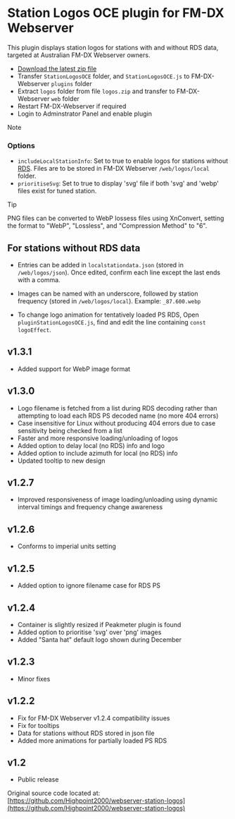 # Station Logos OCE plugin for FM-DX Webserver

This plugin displays station logos for stations with and without RDS data, targeted at Australian FM-DX Webserver owners.

* [Download the latest zip file](https://github.com/AmateurAudioDude/FX-DX-Webserver-Station-Logos-OCE/archive/refs/heads/main.zip)
* Transfer `StationLogosOCE` folder, and `StationLogosOCE.js` to FM-DX-Webserver `plugins` folder
* Extract `logos` folder from file `logos.zip` and transfer to FM-DX-Webserver `web` folder
* Restart FM-DX-Webserver if required
* Login to Adminstrator Panel and enable plugin

> [!NOTE]
> ### Options
>
> - `includeLocalStationInfo`: Set to true to enable logos for stations without [RDS](https://en.wikipedia.org/wiki/Radio_Data_System). Files are to be stored in FM-DX Webserver `/web/logos/local` folder.   
> - `prioritiseSvg`: Set to true to display 'svg' file if both 'svg' and 'webp' files exist for tuned station.   

> [!TIP]
> PNG files can be converted to WebP lossess files using XnConvert, setting the format to "WebP", "Lossless", and "Compression Method" to "6".

## For stations without RDS data
* Entries can be added in `localstationdata.json` (stored in `/web/logos/json`). Once edited, confirm each line except the last ends with a comma.

* Images can be named with an underscore, followed by station frequency (stored in `/web/logos/local`). Example: `_87.600.webp`

* To change logo animation for tentatively loaded PS RDS, Open `pluginStationLogosOCE.js`, find and edit the line containing `const logoEffect`.

v1.3.1
------
* Added support for WebP image format

v1.3.0
------
* Logo filename is fetched from a list during RDS decoding rather than attempting to load each RDS PS decoded name (no more 404 errors)
* Case insensitive for Linux without producing 404 errors due to case sensitivity being checked from a list
* Faster and more responsive loading/unloading of logos
* Added option to delay local (no RDS) info and logo
* Added option to include azimuth for local (no RDS) info
* Updated tooltip to new design

v1.2.7
------
* Improved responsiveness of image loading/unloading using dynamic interval timings and frequency change awareness

v1.2.6
------
* Conforms to imperial units setting

v1.2.5
------
* Added option to ignore filename case for RDS PS

v1.2.4
------
* Container is slightly resized if Peakmeter plugin is found
* Added option to prioritise 'svg' over 'png' images
* Added "Santa hat" default logo shown during December

v1.2.3
------
* Minor fixes

v1.2.2
------
* Fix for FM-DX Webserver v1.2.4 compatibility issues
* Fix for tooltips
* Data for stations without RDS stored in json file
* Added more animations for partially loaded PS RDS

v1.2
----
* Public release

Original source code located at: [https://github.com/Highpoint2000/webserver-station-logos](https://github.com/Highpoint2000/webserver-station-logos)

